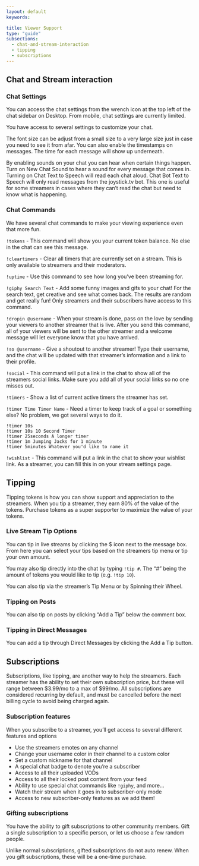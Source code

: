 ```yaml
---
layout: default
keywords:

title: Viewer Support
type: "guide"
subsections:
  - chat-and-stream-interaction
  - tipping
  - subscriptions
---
```


## Chat and Stream interaction

### Chat Settings

You can access the chat settings from the wrench icon at the top left of the chat sidebar
on Desktop. From mobile, chat settings are currently limited.

You have access to several settings to customize your chat.

The font size can be adjust from a small size to a very large size just in case you need to see it from afar. You can also enable the timestamps on messages. The time for each message will show up underneath.

By enabling sounds on your chat you can hear when certain things happen. Turn on New Chat Sound to hear a sound for every message that comes in. Turning on Chat Text to Speech will read each chat aloud. Chat Bot Text to Speech will only read messages from the joystick.tv bot. This one is useful for some streamers in cases where they can’t read the chat but need to know what is happening.

### Chat Commands

We have several chat commands to make your viewing experience even that more fun.

`!tokens` - This command will show you your current token balance. No else in the chat can see this message.

`!cleartimers` - Clear all timers that are currently set on a stream. This is only available to streamers and their moderators.

`!uptime` - Use this command to see how long you’ve been streaming for.

`!giphy Search Text` - Add some funny images and gifs to your chat! For the search text, get creative and see what comes back. The results are random and get really fun! Only streamers and their subscribers have access to this command.

`!dropin @username` - When your stream is done, pass on the love by sending your viewers to another streamer that is live. After you send this command, all of your viewers will be sent to the other streamer and a welcome message will let everyone know that you have arrived.

`!so @username` - Give a shoutout to another streamer! Type their username, and the chat will be updated with that streamer’s information and a link to their profile.

`!social` - This command will put a link in the chat to show all of the streamers social links. Make sure you add all of your social links so no one misses out.

`!timers` - Show a list of current active timers the streamer has set.

`!timer Time Timer Name` - Need a timer to keep track of a goal or something else? No problem, we got several ways to do it.

```
!timer 10s
!timer 10s 10 Second Timer
!timer 25seconds A longer timer
!timer 1m Jumping Jacks for 1 minute
!timer 5minutes Whatever you'd like to name it
```

`!wishlist` - This command will put a link in the chat to show your wishlist link. As a streamer, you can fill this in on your stream settings page.


## Tipping

Tipping tokens is how you can show support and appreciation to the streamers. When you
tip a streamer, they earn 80% of the value of the tokens. Purchase tokens as a super
supporter to maximize the value of your tokens.

### Live Stream Tip Options

You can tip in live streams by clicking the $ icon next to the message box. From here you can select your tips based on the streamers tip menu or tip your own amount.

You may also tip directly into the chat by typing `!tip #`. The “#” being the amount of tokens you would like to tip (e.g. `!tip 10`).

You can also tip via the streamer’s Tip Menu or by Spinning their Wheel.

### Tipping on Posts

You can also tip on posts by clicking “Add a Tip” below the comment box.

### Tipping in Direct Messages

You can add a tip through Direct Messages by clicking the Add a Tip button.

## Subscriptions

Subscriptions, like tipping, are another way to help the streamers. Each streamer
has the ability to set their own subscription price, but these will range between
$3.99/mo to a max of $99/mo. All subscriptions are considered recurring by default,
and must be cancelled before the next billing cycle to avoid being charged again.

### Subscription features

When you subscribe to a streamer, you’ll get access to several different features and options

* Use the streamers emotes on any channel
* Change your username color in their channel to a custom color
* Set a custom nickname for that channel
* A special chat badge to denote you’re a subscriber
* Access to all their uploaded VODs
* Access to all their locked post content from your feed
* Ability to use special chat commands like `!giphy`, and more…
* Watch their stream when it goes in to subscriber-only mode
* Access to new subscriber-only features as we add them!

### Gifting subscriptions

You have the ability to gift subscriptions to other community members.
Gift a single subscription to a specific person, or let us choose a few
random people.

Unlike normal subscriptions, gifted subscriptions do not auto renew. When
you gift subscriptions, these will be a one-time purchase.
